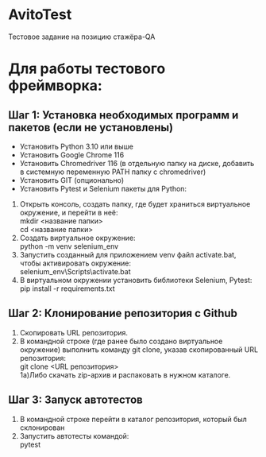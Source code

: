 # AvitoTest
Тестовое задание на позицию стажёра-QA

# Для работы тестового фреймворка: 
## Шаг 1: Установка необходимых программ и пакетов (если не установлены)
  - Установить Python 3.10 или выше
  - Установить Google Chrome 116
  - Установить Chromedriver 116 (в отдельную папку на диске, добавить в системную переменную PATH папку с chromedriver)
  - Установить GIT (опционально)
  - Установить Pytest и Selenium пакеты для Python:
1) Открыть консоль, создать папку, где будет храниться виртуальное окружение, и перейти в неё: \
 mkdir  <название папки> \
 cd  <название папки>
2) Создать виртуальное окружение: \
 python -m venv selenium_env
3) Запустить созданный для приложением venv файл activate.bat, чтобы активировать окружение: \
 selenium_env\Scripts\activate.bat
4) В виртуальном окружении установить библиотеки Selenium, Pytest: \
 pip install -r requirements.txt

## Шаг 2: Клонирование репозитория с Github
  1) Скопировать URL репозитория.
  2) В командной строке (где ранее было создано виртуальное окружение) выполнить команду git clone, указав скопированный URL репозитория: \
        git clone <URL репозитория> \
  1а)Либо скачать zip-архив и распаковать в нужном каталоге.   
      
## Шаг 3: Запуск автотестов
  1) В командной строке перейти в каталог репозитория, который был склонирован
  2) Запустить автотесты командой: \
        pytest

